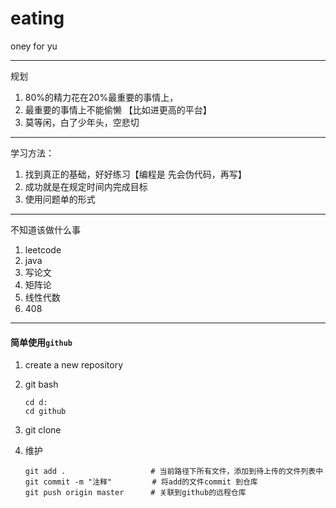# eating
oney for yu

---

规划

1. 80%的精力花在20%最重要的事情上，
2. 最重要的事情上不能偷懒 【比如进更高的平台】
3. 莫等闲，白了少年头，空悲切

---

学习方法：

1. 找到真正的基础，好好练习【编程是 先会伪代码，再写】
2. 成功就是在规定时间内完成目标
3. 使用问题单的形式

---

不知道该做什么事

1. leetcode
2. java
3. 写论文
4. 矩阵论
5. 线性代数
6. 408

---

#### 简单使用`github`

1. create  a new repository

2. git bash

   ```shell
   cd d:
   cd github
   ```

3. git clone

4. 维护

   ```shell
   git add .                   # 当前路径下所有文件，添加到待上传的文件列表中
   git commit -m "注释"         # 将add的文件commit 到仓库
   git push origin master      # 关联到github的远程仓库
   ```